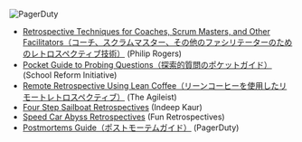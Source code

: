 ![PagerDuty](/assets/images/headers/Retros-Resources.png)

- [Retrospective Techniques for Coaches, Scrum Masters, and Other Facilitators（コーチ、スクラムマスター、その他のファシリテーターのためのレトロスペクティブ技術）](https://trello.com/b/40BwQg57/retrospective-techniques-for-coaches-scrum-masters-and-other-facilitators) (Philip Rogers)
- [Pocket Guide to Probing Questions（探索的質問のポケットガイド）](http://schoolreforminitiative.org/doc/probing_questions_guide.pdf) (School Reform Initiative)
- [Remote Retrospective Using Lean Coffee（リーンコーヒーを使用したリモートレトロスペクティブ）](https://theagileist.wordpress.com/2019/01/31/remote-retrospective-using-lean-coffee/) (The Agileist)
- [Four Step Sailboat Retrospectives](https://www.pagerduty.com/blog/4-step-agile-sailboat-retrospective/) (Indeep Kaur)
- [Speed Car Abyss Retrospectives](http://www.funretrospectives.com/speed-car-abyss/) (Fun Retrospectives)
- [Postmortems Guide（ポストモーテムガイド）](https://postmortems.pagerduty.co.jp/) (PagerDuty)
